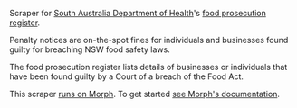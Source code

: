 Scraper for [South Australia Department of Health](http://sahealth.sa.gov.au/)'s [food prosecution register](http://www.sahealth.sa.gov.au/wps/wcm/connect/public+content/sa+health+internet/about+us/legislation/food+legislation/food+prosecution+register).

Penalty notices are on-the-spot fines for individuals and businesses found guilty for breaching NSW food safety laws.

The food prosecution register lists details of businesses or individuals that have been found guilty by a Court of a breach of the Food Act.

This scraper [runs on Morph](https://morph.io/auxesis/sa_health_food_prosecutions_register). To get started [see Morph's documentation](https://morph.io/documentation).
